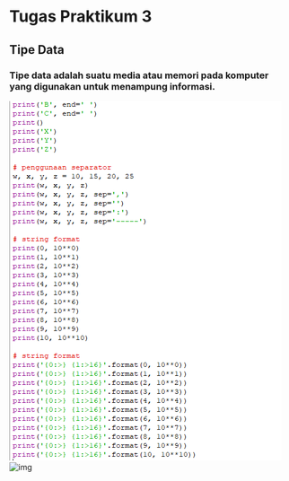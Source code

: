 # Tugas Praktikum 3
## Tipe Data
### Tipe data adalah suatu media atau memori pada komputer yang digunakan untuk menampung informasi. 
![img](screenshot/latihan1.png)
![img](screenshot/hasillatihan1.png)